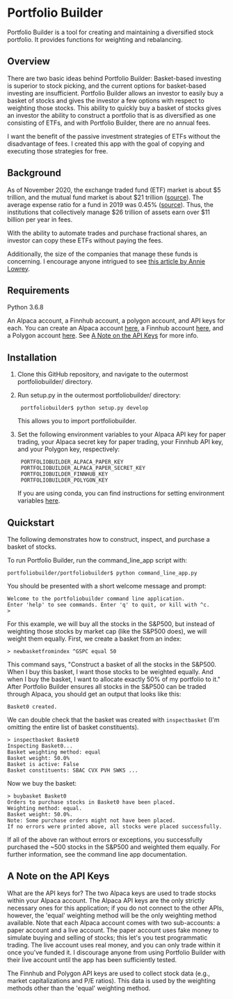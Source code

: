 # Portfolio Builder
Portfolio Builder is a tool for creating and maintaining a diversified stock portfolio. It provides functions for weighting and rebalancing.

## Overview
There are two basic ideas behind Portfolio Builder: Basket-based investing is superior to stock picking, and the current options for basket-based investing are insufficient. Portfolio Builder allows an investor to easily buy a basket of stocks and gives the investor a few options with respect to weighting those stocks. This ability to quickly buy a basket of stocks gives an investor the ability to construct a portfolio that is as diversified as one consisting of ETFs, and with Portfolio Builder, there are no annual fees. 

I want the benefit of the passive investment strategies of ETFs without the disadvantage of fees. I created this app with the goal of copying and executing those strategies for free.

## Background
As of November 2020, the exchange traded fund (ETF) market is about $5 trillion, and the mutual fund market is about $21 trillion ([source](https://www.cnbc.com/2020/11/17/us-etf-market-tops-5-trillion-in-assets-as-investors-stampede-into-stocks-on-vaccine-hopes.html)). The average expense ratio for a fund in 2019 was 0.45% ([source](https://newsroom.morningstar.com/newsroom/news-archive/press-release-details/2020/Morningstars-Annual-Fund-Fee-Study-Finds-Investors-Saved-Nearly-6-Billion-in-Fund-Fees-in-2019/default.aspx)). Thus, the institutions that collectively manage $26 trillion of assets earn over $11 billion per year in fees.

With the ability to automate trades and purchase fractional shares, an investor can copy these ETFs without paying the fees.

Additionally, the size of the companies that manage these funds is concerning. I encourage anyone intrigued to see [this article by Annie Lowrey](https://www.theatlantic.com/ideas/archive/2021/04/the-autopilot-economy/618497/). 

## Requirements
Python 3.6.8

An Alpaca account, a Finnhub account, a polygon account, and API keys for each. You can create an Alpaca account [here](https://alpaca.markets), a Finnhub account [here](https://finnhub.io), and a Polygon account [here](https://polygon.io). See [A Note on the API Keys](#A-Note-on-the-API-Keys) for more info.

## Installation
1. Clone this GitHub repository, and navigate to the outermost portfoliobuilder/ directory.

2. Run setup.py in the outermost portfoliobuilder/ directory:

        portfoliobuilder$ python setup.py develop

    This allows you to import portfoliobuilder.

3. Set the following environment variables to your Alpaca API key for paper trading, your Alpaca secret key for paper trading, your Finnhub API key, and your Polygon key, respectively:

        PORTFOLIOBUILDER_ALPACA_PAPER_KEY
        PORTFOLIOBUILDER_ALPACA_PAPER_SECRET_KEY
        PORTFOLIOBUILDER_FINNHUB_KEY
        PORTFOLIOBUILDER_POLYGON_KEY

    If you are using conda, you can find instructions for setting environment variables [here](https://docs.conda.io/projects/conda/en/latest/user-guide/tasks/manage-environments.html#saving-environment-variables).

## Quickstart
The following demonstrates how to construct, inspect, and purchase a basket of stocks. 

To run Portfolio Builder, run the command_line_app script with:

    portfoliobuilder/portfoliobuilder$ python command_line_app.py

You should be presented with a short welcome message and prompt:

    Welcome to the portfoliobuilder command line application. 
    Enter 'help' to see commands. Enter 'q' to quit, or kill with ^c.
    > 

For this example, we will buy all the stocks in the S&P500, but instead of weighting those stocks by market cap (like the S&P500 does), we will weight them equally. First, we create a basket from an index:

    > newbasketfromindex ^GSPC equal 50

This command says, "Construct a basket of all the stocks in the S&P500. When I buy this basket, I want those stocks to be weighted equally. And when I buy the basket, I want to allocate exactly 50% of my portfolio to it." After Portfolio Builder ensures all stocks in the S&P500 can be traded through Alpaca, you should get an output that looks like this:

    Basket0 created.

We can double check that the basket was created with `inspectbasket` (I'm omitting the entire list of basket constituents).

    > inspectbasket Basket0
    Inspecting Basket0...
    Basket weighting method: equal
    Basket weight: 50.0%
    Basket is active: False
    Basket constituents: SBAC CVX PVH SWKS ...

Now we buy the basket:

    > buybasket Basket0
    Orders to purchase stocks in Basket0 have been placed.
    Weighting method: equal.
    Basket weight: 50.0%.
    Note: Some purchase orders might not have been placed. 
    If no errors were printed above, all stocks were placed successfully.

If all of the above ran without errors or exceptions, you successfully purchased the ~500 stocks in the S&P500 and weighted them equally. For further information, see the command line app documentation.

## A Note on the API Keys
What are the API keys for? The two Alpaca keys are used to trade stocks within your Alpaca account. The Alpaca API keys are the only strictly necessary ones for this application; if you do not connect to the other APIs, however, the 'equal' weighting method will be the only weighting method available. Note that each Alpaca account comes with two sub-accounts: a paper account and a live account. The paper account uses fake money to simulate buying and selling of stocks; this let's you test programmatic trading. The live account uses real money, and you can only trade within it once you've funded it. I discourage anyone from using Portfolio Builder with their live account until the app has been sufficiently tested.

The Finnhub and Polygon API keys are used to collect stock data (e.g., market capitalizations and P/E ratios). This data is used by the weighting methods other than the 'equal' weighting method.